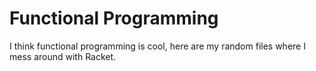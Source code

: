 # Functional Programming
I think functional programming is cool, here are my random files where I mess around with Racket.
